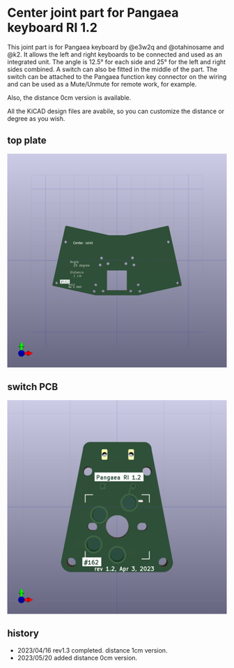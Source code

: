 # Center joint part for Pangaea keyboard RI 1.2

This joint part is for Pangaea keyboard by @e3w2q and @otahinosame and @k2. It allows the left and right keyboards to be connected and used as an integrated unit. The angle is 12.5° for each side and 25° for the left and right sides combined.
A switch can also be fitted in the middle of the part. The switch can be attached to the Pangaea function key connector on the wiring and can be used as a Mute/Unmute for remote work, for example.

Also, the distance 0cm version is available.

All the KiCAD design files are avabile, so you can customize the distance or degree as you wish.

## top plate

![](images/2023-04-09_19_02_35.png)

## switch PCB

![](images/2023-04-09_19_02_02.png)

## history

* 2023/04/16 rev1.3 completed. distance 1cm version.
* 2023/05/20 added distance 0cm version.
